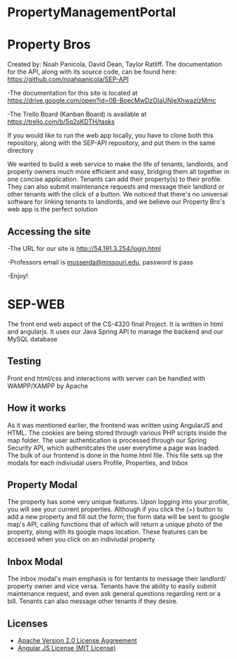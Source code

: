 # PropertyManagementPortal

# Property Bros
Created by: Noah Panicola, David Dean, Taylor Ratliff. The documentation for the API, along with its source code, can be found here: https://github.com/noahpanicola/SEP-API

-The documentation for this site is located at https://drive.google.com/open?id=0B-BoecMwDzOIaUNjeXhwazlzMmc

-The Trello Board (Kanban Board) is available at https://trello.com/b/5q2sKDTH/tasks

If you would like to run the web app locally, you have to clone both this repository, along with the SEP-API repository, and put them in the same directory

We wanted to build a web service to make the life of tenants, landlords, and property owners much more efficient and easy, bridging them all together in one concise application. Tenants can add their property(s) to their profile. They can also submit maintenance requests and message their landlord or other tenants with the click of a button. We noticed that there's no universal software for linking tenants to landlords, and we believe our Property Bro's web app is the perfect solution

## Accessing the site
-The URL for our site is http://54.191.3.254/login.html

-Professors email is musserda@missouri.edu, password is pass

-Enjoy!

# SEP-WEB
The front end web aspect of the CS-4320 final Project. It is written in html and angularjs. It uses our Java Spring API to manage the backend and our MySQL database

## Testing
Front end html/css and interactions with server can be handled with WAMPP/XAMPP by Apache

## How it works
As it was mentioned earlier, the frontend was written using AngularJS and HTML. The cookies are being stored through various PHP scripts inside the map folder. The user authentication is processed through our Spring Security API, which authenitcates the user everytime a page was loaded. The bulk of our frontend is done in the home.html file. This file sets up the modals for each indiviudal users Profile, Properties, and Inbox

## Property Modal
The property has some very unique features. Upon logging into your profile, you will see your current properties. Although if you click the (+) button to add a new property and fill out the form; the form data will be sent to google map's API, calling functions that of which will return a unique photo of the property, along with its google maps location. These features can be accessed when you click on an indiviudal property

## Inbox Modal
The inbox modal's main emphasis is for tentants to message their landlord/ property owner and vice versa. Tenants have the ability to easily submit maintenance request, and even ask general questions regarding rent or a bill. Tenants can also message other tenants if they desire.

## Licenses
* [Apache Version 2.0 License Aggreement](https://www.apache.org/licenses/LICENSE-2.0)
* [Angular JS License (MIT License)](https://opensource.org/licenses/MIT)

